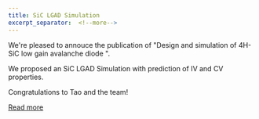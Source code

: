 ```yaml
---
title: SiC LGAD Simulation
excerpt_separator:  <!--more--> 
---
```



We're pleased to annouce the publication of "Design and simulation of 4H-SiC low gain avalanche diode ". 
<!--more-->

We proposed an SiC LGAD Simulation with prediction of IV and CV properties. 

Congratulations to Tao and the team!  

[Read more](/docs/publications/p6_sic_lgad_sim)


